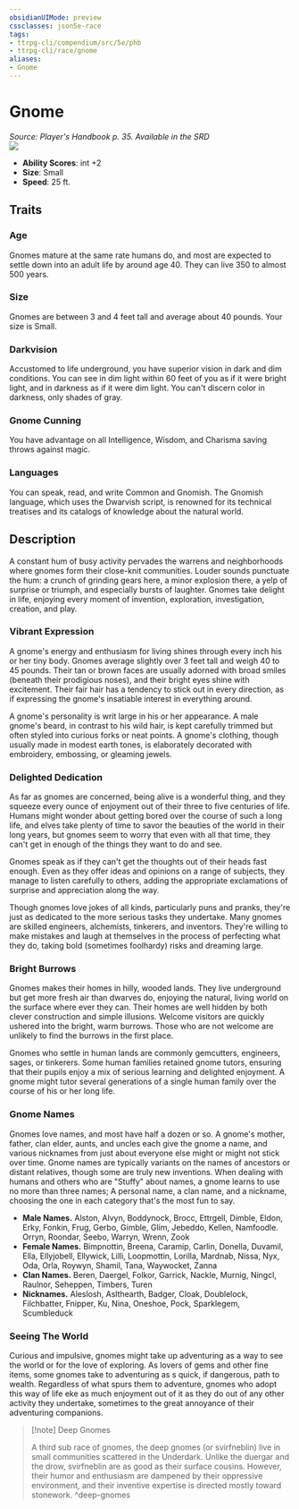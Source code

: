 ```yaml
---
obsidianUIMode: preview
cssclasses: json5e-race
tags:
- ttrpg-cli/compendium/src/5e/phb
- ttrpg-cli/race/gnome
aliases:
- Gnome
---
```

# Gnome
*Source: Player's Handbook p. 35. Available in the <span title='Systems Reference Document (5.1)'>SRD</span>*  
![](/3-Mechanics/CLI/Compendium/races/img/gnome.webp#right)

- **Ability Scores**: int +2
- **Size**: Small
- **Speed**: 25 ft.

## Traits

### Age

Gnomes mature at the same rate humans do, and most are expected to settle down into an adult life by around age 40. They can live 350 to almost 500 years.

### Size

Gnomes are between 3 and 4 feet tall and average about 40 pounds. Your size is Small.

### Darkvision

Accustomed to life underground, you have superior vision in dark and dim conditions. You can see in dim light within 60 feet of you as if it were bright light, and in darkness as if it were dim light. You can't discern color in darkness, only shades of gray.

### Gnome Cunning

You have advantage on all Intelligence, Wisdom, and Charisma saving throws against magic.

### Languages

You can speak, read, and write Common and Gnomish. The Gnomish language, which uses the Dwarvish script, is renowned for its technical treatises and its catalogs of knowledge about the natural world.

## Description

A constant hum of busy activity pervades the warrens and neighborhoods where gnomes form their close-knit communities. Louder sounds punctuate the hum: a crunch of grinding gears here, a minor explosion there, a yelp of surprise or triumph, and especially bursts of laughter. Gnomes take delight in life, enjoying every moment of invention, exploration, investigation, creation, and play.

### Vibrant Expression

A gnome's energy and enthusiasm for living shines through every inch his or her tiny body. Gnomes average slightly over 3 feet tall and weigh 40 to 45 pounds. Their tan or brown faces are usually adorned with broad smiles (beneath their prodigious noses), and their bright eyes shine with excitement. Their fair hair has a tendency to stick out in every direction, as if expressing the gnome's insatiable interest in everything around.

A gnome's personality is writ large in his or her appearance. A male gnome's beard, in contrast to his wild hair, is kept carefully trimmed but often styled into curious forks or neat points. A gnome's clothing, though usually made in modest earth tones, is elaborately decorated with embroidery, embossing, or gleaming jewels.

### Delighted Dedication

As far as gnomes are concerned, being alive is a wonderful thing, and they squeeze every ounce of enjoyment out of their three to five centuries of life. Humans might wonder about getting bored over the course of such a long life, and elves take plenty of time to savor the beauties of the world in their long years, but gnomes seem to worry that even with all that time, they can't get in enough of the things they want to do and see.

Gnomes speak as if they can't get the thoughts out of their heads fast enough. Even as they offer ideas and opinions on a range of subjects, they manage to listen carefully to others, adding the appropriate exclamations of surprise and appreciation along the way.

Though gnomes love jokes of all kinds, particularly puns and pranks, they're just as dedicated to the more serious tasks they undertake. Many gnomes are skilled engineers, alchemists, tinkerers, and inventors. They're willing to make mistakes and laugh at themselves in the process of perfecting what they do, taking bold (sometimes foolhardy) risks and dreaming large.

### Bright Burrows

Gnomes makes their homes in hilly, wooded lands. They live underground but get more fresh air than dwarves do, enjoying the natural, living world on the surface where ever they can. Their homes are well hidden by both clever construction and simple illusions. Welcome visitors are quickly ushered into the bright, warm burrows. Those who are not welcome are unlikely to find the burrows in the first place.

Gnomes who settle in human lands are commonly gemcutters, engineers, sages, or tinkerers. Some human families retained gnome tutors, ensuring that their pupils enjoy a mix of serious learning and delighted enjoyment. A gnome might tutor several generations of a single human family over the course of his or her long life.

### Gnome Names

Gnomes love names, and most have half a dozen or so. A gnome's mother, father, clan elder, aunts, and uncles each give the gnome a name, and various nicknames from just about everyone else might or might not stick over time. Gnome names are typically variants on the names of ancestors or distant relatives, though some are truly new inventions. When dealing with humans and others who are "Stuffy" about names, a gnome learns to use no more than three names; A personal name, a clan name, and a nickname, choosing the one in each category that's the most fun to say.

- **Male Names.** Alston, Alvyn, Boddynock, Brocc, Ettrgell, Dimble, Eldon, Erky, Fonkin, Frug, Gerbo, Gimble, Glim, Jebeddo, Kellen, Namfoodle. Orryn, Roondar, Seebo, Warryn, Wrenn, Zook  
- **Female Names.** Bimpnottin, Breena, Caramip, Carlin, Donella, Duvamil, Ella, Ellyjobell, Ellywick, Lilli, Loopmottin, Lorilla, Mardnab, Nissa, Nyx, Oda, Orla, Roywyn, Shamil, Tana, Waywocket, Zanna  
- **Clan Names.** Beren, Daergel, Folkor, Garrick, Nackle, Murnig, Ningcl, Raulnor, Seheppen, Timbers, Turen  
- **Nicknames.** Aleslosh, Aslthearth, Badger, Cloak, Doublelock, Filchbatter, Fnipper, Ku, Nina, Oneshoe, Pock, Sparklegem, Scumbleduck  

### Seeing The World

Curious and impulsive, gnomes might take up adventuring as a way to see the world or for the love of exploring. As lovers of gems and other fine items, some gnomes take to adventuring as s quick, if dangerous, path to wealth. Regardless of what spurs them to adventure, gnomes who adopt this way of life eke as much enjoyment out of it as they do out of any other activity they undertake, sometimes to the great annoyance of their adventuring companions.

> [!note] Deep Gnomes
> 
> A third sub race of gnomes, the deep gnomes (or svirfneblin) live in small communities scattered in the Underdark. Unlike the duergar and the drow, svirfneblin are as good as their surface cousins. However, their humor and enthusiasm are dampened by their oppressive environment, and their inventive expertise is directed mostly toward stonework.
^deep-gnomes